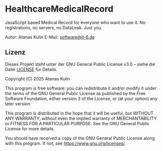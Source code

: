 # HealthcareMedicalRecord
JavaScript based Medical Record for everyone who want to use it. No registrations, no servers, no DataLeak. Just you. 

Autor: Atanas Kulin
E-Mail: software@it-6.de

## Lizenz

Dieses Projekt steht unter der GNU General Public License v3.0 – siehe die Datei [LICENSE](./LICENSE) für Details.


Copyright (C) 2025 Atanas Kulin

This program is free software: you can redistribute it and/or modify
it under the terms of the GNU General Public License as published by
the Free Software Foundation, either version 3 of the License, or
(at your option) any later version.

This program is distributed in the hope that it will be useful,
but WITHOUT ANY WARRANTY; without even the implied warranty of
MERCHANTABILITY or FITNESS FOR A PARTICULAR PURPOSE.  See the
GNU General Public License for more details.

You should have received a copy of the GNU General Public License
along with this program. If not, see <https://www.gnu.org/licenses/>.
